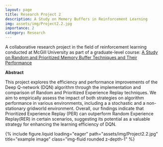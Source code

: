 ```yaml
---
layout: page
title: Research Project 2
description: A Study on Memory Buffers in Reinforcement Learning
img: assets/img/Project2.2.jpg
importance: 2
category: Research
---
```


A collaborative research project in the field of reinforcement learning conducted at McGill University as part of a graduate-level course: <a href="https://drive.google.com/file/d/1yg1AXV2AbsHC2g6n__JKsteykK50t7W1/view?usp=share_link">A Study on Random and Prioritized Memory Buffer Techniques and Their Performance</a>

<b>Abstract</b>

This project explores the efficiency and performance improvements of the Deep Q-network (DQN) algorithm through the implementation and comparison of Random and Prioritized Experience Replay techniques. We aim to empirically assess the impact of both strategies on algorithm performance in various environments, including a a stochastic and a non-stationary gridworld environment. Overall, our findings indicate that Prioritized Experience Replay (PER) can outperform Random Experience Replay(RER) in certain scenarios, suggesting its potential as a valuable strategy for enhancing the learning efficiency of DQN. 

<div class="row">
    <div class="col-sm mt-3 mt-md-0">
        {% include figure.liquid loading="eager" path="assets/img/Project2.2.jpg" title="example image" class="img-fluid rounded z-depth-1" %}
    </div>
</div>


